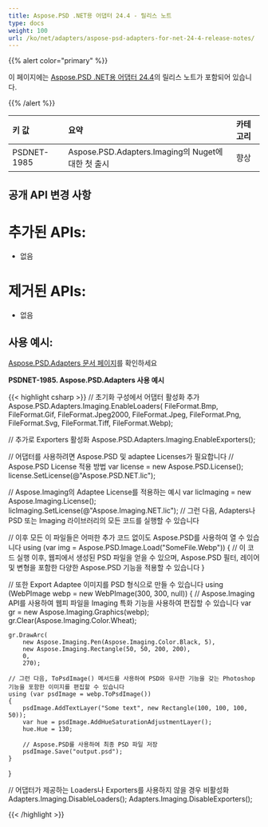 ```yaml
---
title: Aspose.PSD .NET용 어댑터 24.4 - 릴리스 노트
type: docs
weight: 100
url: /ko/net/adapters/aspose-psd-adapters-for-net-24-4-release-notes/
---
```


{{% alert color="primary" %}}

이 페이지에는 [Aspose.PSD .NET용 어댑터 24.4](https://www.nuget.org/packages/Aspose.PSD.Adapters.Imaging/)의 릴리스 노트가 포함되어 있습니다.

{{% /alert %}}

| **키 값**    | **요약**                                                            | **카테고리** |
|:------------|:---------------------------------------------------------------------|:------------|
| PSDNET-1985 | Aspose.PSD.Adapters.Imaging의 Nuget에 대한 첫 출시                     | 향상        |


## **공개 API 변경 사항**
# **추가된 APIs:**
- 없음

# **제거된 APIs:**
- 없음

## **사용 예시:**

[Aspose.PSD.Adapters 문서 페이지](/psd/ko/net/adapters)를 확인하세요

**PSDNET-1985. Aspose.PSD.Adapters 사용 예시**

{{< highlight csharp >}}
// 초기화 구성에서 어댑터 활성화 추가
Aspose.PSD.Adapters.Imaging.EnableLoaders(
   FileFormat.Bmp,
   FileFormat.Gif,
   FileFormat.Jpeg2000,
   FileFormat.Jpeg,
   FileFormat.Png,
   FileFormat.Svg,
   FileFormat.Tiff,
   FileFormat.Webp);
            
// 추가로 Exporters 활성화
Aspose.PSD.Adapters.Imaging.EnableExporters();

// 어댑터를 사용하려면 Aspose.PSD 및 adaptee Licenses가 필요합니다
// Aspose.PSD License 적용 방법
var license = new Aspose.PSD.License();
license.SetLicense(@"Aspose.PSD.NET.lic");

// Aspose.Imaging의 Adaptee License를 적용하는 예시
var licImaging = new Aspose.Imaging.License();
licImaging.SetLicense(@"Aspose.Imaging.NET.lic");
// 그런 다음, Adapters나 PSD 또는 Imaging 라이브러리의 모든 코드를 실행할 수 있습니다

// 이후 모든 이 파일들은 어떠한 추가 코드 없이도 Aspose.PSD를 사용하여 열 수 있습니다
using (var img = Aspose.PSD.Image.Load("SomeFile.Webp")) 
{
    // 이 코드 실행 이후, 웹피에서 생성된 PSD 파일을 얻을 수 있으며, Aspose.PSD 필터, 레이어 및 변형을 포함한 다양한 Aspose.PSD 기능을 적용할 수 있습니다
}

// 또한 Export Adaptee 이미지를 PSD 형식으로 만들 수 있습니다
using (WebPImage webp = new WebPImage(300, 300, null))
{
    // Aspose.Imaging API를 사용하여 웹피 파일을 Imaging 특화 기능을 사용하여 편집할 수 있습니다
    var gr = new Aspose.Imaging.Graphics(webp);             
    gr.Clear(Aspose.Imaging.Color.Wheat);

    gr.DrawArc(
        new Aspose.Imaging.Pen(Aspose.Imaging.Color.Black, 5),
        new Aspose.Imaging.Rectangle(50, 50, 200, 200), 
        0, 
        270);

    // 그런 다음, ToPsdImage() 메서드를 사용하여 PSD와 유사한 기능을 갖는 Photoshop 기능을 포함한 이미지를 편집할 수 있습니다
    using (var psdImage = webp.ToPsdImage())
    {                   
        psdImage.AddTextLayer("Some text", new Rectangle(100, 100, 100, 50));
        var hue = psdImage.AddHueSaturationAdjustmentLayer();
        hue.Hue = 130;

        // Aspose.PSD를 사용하여 최종 PSD 파일 저장
        psdImage.Save("output.psd");
    }
}

// 어댑터가 제공하는 Loaders나 Exporters를 사용하지 않을 경우 비활성화
Adapters.Imaging.DisableLoaders();
Adapters.Imaging.DisableExporters();		
		
{{< /highlight >}}
